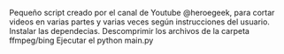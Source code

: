 Pequeño script creado por el canal de Youtube @heroegeek, para cortar videos en varias partes y varias veces según instrucciones del usuario.
Instalar las dependecias.
Descomprimir los archivos de la carpeta ffmpeg/bing
Ejecutar el python main.py
